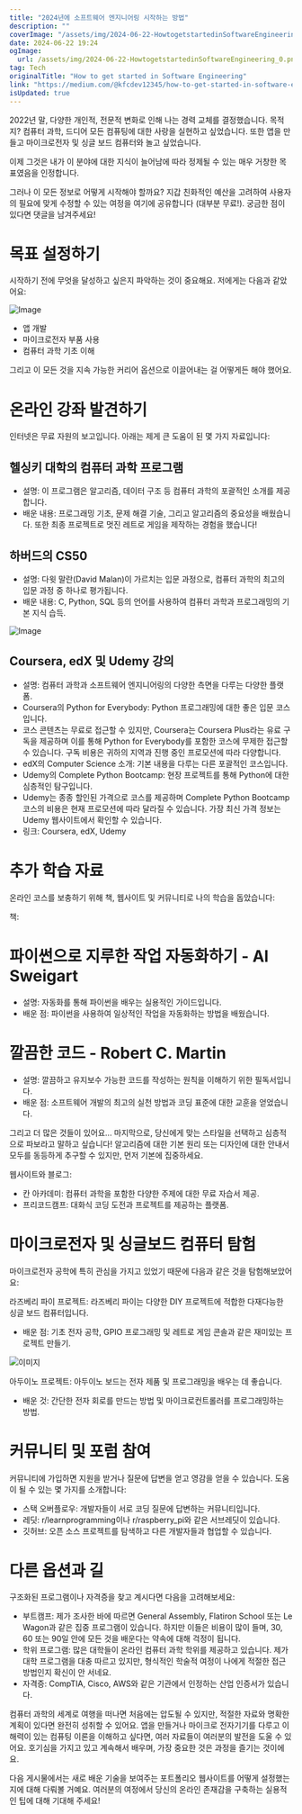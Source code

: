 ```yaml
---
title: "2024년에 소프트웨어 엔지니어링 시작하는 방법"
description: ""
coverImage: "/assets/img/2024-06-22-HowtogetstartedinSoftwareEngineering_0.png"
date: 2024-06-22 19:24
ogImage: 
  url: /assets/img/2024-06-22-HowtogetstartedinSoftwareEngineering_0.png
tag: Tech
originalTitle: "How to get started in Software Engineering"
link: "https://medium.com/@kfcdev12345/how-to-get-started-in-software-engineering-53134573901e"
isUpdated: true
---
```






2022년 말, 다양한 개인적, 전문적 변화로 인해 나는 경력 교체를 결정했습니다. 목적지? 컴퓨터 과학, 드디어 모든 컴퓨팅에 대한 사랑을 실현하고 싶었습니다. 또한 앱을 만들고 마이크로전자 및 싱글 보드 컴퓨터와 놀고 싶었습니다.

이제 그것은 내가 이 분야에 대한 지식이 늘어남에 따라 정제될 수 있는 매우 거창한 목표였음을 인정합니다.

그러나 이 모든 정보로 어떻게 시작해야 할까요? 지갑 친화적인 예산을 고려하여 사용자의 필요에 맞게 수정할 수 있는 여정을 여기에 공유합니다 (대부분 무료!). 궁금한 점이 있다면 댓글을 남겨주세요!

# 목표 설정하기

<div class="content-ad"></div>

시작하기 전에 무엇을 달성하고 싶은지 파악하는 것이 중요해요. 저에게는 다음과 같았어요:

![Image](/assets/img/2024-06-22-HowtogetstartedinSoftwareEngineering_0.png)

- 앱 개발
- 마이크로전자 부품 사용
- 컴퓨터 과학 기초 이해

그리고 이 모든 것을 지속 가능한 커리어 옵션으로 이끌어내는 걸 어떻게든 해야 했어요.

<div class="content-ad"></div>

# 온라인 강좌 발견하기

인터넷은 무료 자원의 보고입니다. 아래는 제게 큰 도움이 된 몇 가지 자료입니다:

## 헬싱키 대학의 컴퓨터 과학 프로그램

- 설명: 이 프로그램은 알고리즘, 데이터 구조 등 컴퓨터 과학의 포괄적인 소개를 제공합니다.
- 배운 내용: 프로그래밍 기초, 문제 해결 기술, 그리고 알고리즘의 중요성을 배웠습니다. 또한 최종 프로젝트로 멋진 레트로 게임을 제작하는 경험을 했습니다!

<div class="content-ad"></div>

## 하버드의 CS50

- 설명: 다윗 말란(David Malan)이 가르치는 입문 과정으로, 컴퓨터 과학의 최고의 입문 과정 중 하나로 평가됩니다.
- 배운 내용: C, Python, SQL 등의 언어를 사용하여 컴퓨터 과학과 프로그래밍의 기본 지식 습득.

![Image](/assets/img/2024-06-22-HowtogetstartedinSoftwareEngineering_1.png)

## Coursera, edX 및 Udemy 강의

<div class="content-ad"></div>

- 설명: 컴퓨터 과학과 소프트웨어 엔지니어링의 다양한 측면을 다루는 다양한 플랫폼.
- Coursera의 Python for Everybody: Python 프로그래밍에 대한 좋은 입문 코스입니다.
- 코스 콘텐츠는 무료로 접근할 수 있지만, Coursera는 Coursera Plus라는 유료 구독을 제공하며 이를 통해 Python for Everybody를 포함한 코스에 무제한 접근할 수 있습니다. 구독 비용은 귀하의 지역과 진행 중인 프로모션에 따라 다양합니다.
- edX의 Computer Science 소개: 기본 내용을 다루는 다른 포괄적인 코스입니다.
- Udemy의 Complete Python Bootcamp: 현장 프로젝트를 통해 Python에 대한 심층적인 탐구입니다.
- Udemy는 종종 할인된 가격으로 코스를 제공하며 Complete Python Bootcamp 코스의 비용은 현재 프로모션에 따라 달라질 수 있습니다. 가장 최신 가격 정보는 Udemy 웹사이트에서 확인할 수 있습니다.
- 링크: Coursera, edX, Udemy

# 추가 학습 자료

온라인 코스를 보충하기 위해 책, 웹사이트 및 커뮤니티로 나의 학습을 돕았습니다:

책:

<div class="content-ad"></div>

# 파이썬으로 지루한 작업 자동화하기 - Al Sweigart

- 설명: 자동화를 통해 파이썬을 배우는 실용적인 가이드입니다.
- 배운 점: 파이썬을 사용하여 일상적인 작업을 자동화하는 방법을 배웠습니다.

# 깔끔한 코드 - Robert C. Martin

- 설명: 깔끔하고 유지보수 가능한 코드를 작성하는 원칙을 이해하기 위한 필독서입니다.
- 배운 점: 소프트웨어 개발의 최고의 실천 방법과 코딩 표준에 대한 교훈을 얻었습니다.

<div class="content-ad"></div>

그리고 더 많은 것들이 있어요... 마지막으로, 당신에게 맞는 스타일을 선택하고 심층적으로 파보라고 말하고 싶습니다! 알고리즘에 대한 기본 원리 또는 디자인에 대한 안내서 모두를 동등하게 추구할 수 있지만, 먼저 기본에 집중하세요.

웹사이트와 블로그:

- 칸 아카데미: 컴퓨터 과학을 포함한 다양한 주제에 대한 무료 자습서 제공.
- 프리코드캠프: 대화식 코딩 도전과 프로젝트를 제공하는 플랫폼.

# 마이크로전자 및 싱글보드 컴퓨터 탐험

<div class="content-ad"></div>

마이크로전자 공학에 특히 관심을 가지고 있었기 때문에 다음과 같은 것을 탐험해보았어요:

라즈베리 파이 프로젝트: 라즈베리 파이는 다양한 DIY 프로젝트에 적합한 다재다능한 싱글 보드 컴퓨터입니다.

- 배운 점: 기초 전자 공학, GPIO 프로그래밍 및 레트로 게임 콘솔과 같은 재미있는 프로젝트 만들기.

![이미지](/assets/img/2024-06-22-HowtogetstartedinSoftwareEngineering_2.png)

<div class="content-ad"></div>

아두이노 프로젝트: 아두이노 보드는 전자 제품 및 프로그래밍을 배우는 데 좋습니다.

- 배운 것: 간단한 전자 회로를 만드는 방법 및 마이크로컨트롤러를 프로그래밍하는 방법.

# 커뮤니티 및 포럼 참여

커뮤니티에 가입하면 지원을 받거나 질문에 답변을 얻고 영감을 얻을 수 있습니다. 도움이 될 수 있는 몇 가지를 소개합니다:

<div class="content-ad"></div>

- 스택 오버플로우: 개발자들이 서로 코딩 질문에 답변하는 커뮤니티입니다.
- 레딧: r/learnprogramming이나 r/raspberry_pi와 같은 서브레딧이 있습니다.
- 깃허브: 오픈 소스 프로젝트를 탐색하고 다른 개발자들과 협업할 수 있습니다.

# 다른 옵션과 길

구조화된 프로그램이나 자격증을 찾고 계시다면 다음을 고려해보세요:

- 부트캠프: 제가 조사한 바에 따르면 General Assembly, Flatiron School 또는 Le Wagon과 같은 집중 프로그램이 있습니다. 하지만 이들은 비용이 많이 들며, 30, 60 또는 90일 안에 모든 것을 배운다는 약속에 대해 걱정이 됩니다.
- 학위 프로그램: 많은 대학들이 온라인 컴퓨터 과학 학위를 제공하고 있습니다. 제가 대학 프로그램을 대충 따르고 있지만, 형식적인 학술적 여정이 나에게 적절한 접근 방법인지 확신이 안 서네요.
- 자격증: CompTIA, Cisco, AWS와 같은 기관에서 인정하는 산업 인증서가 있습니다.

<div class="content-ad"></div>

컴퓨터 과학의 세계로 여행을 떠나면 처음에는 압도될 수 있지만, 적절한 자료와 명확한 계획이 있다면 완전히 성취할 수 있어요. 앱을 만들거나 마이크로 전자기기를 다루고 이해력이 있는 컴퓨팅 이론을 이해하고 싶다면, 여러 자료들이 여러분의 발전을 도울 수 있어요. 호기심을 가지고 있고 계속해서 배우며, 가장 중요한 것은 과정을 즐기는 것이에요.

다음 게시물에서는 새로 배운 기술을 보여주는 포트폴리오 웹사이트를 어떻게 설정했는지에 대해 다뤄볼 거예요. 여러분의 여정에서 당신의 온라인 존재감을 구축하는 실용적인 팁에 대해 기대해 주세요!